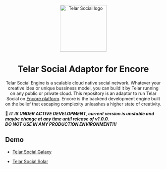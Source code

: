 <p align="center">
  <a href="https://telar.dec/" rel="noopener" target="_blank"><img width="150" src="https://raw.githubusercontent.com/red-gold/red-gold-web/master/website/static/img/logos/telar-social-logo/profile.png" alt="Telar Social logo"></a></p>
</p>

<h1 align="center">Telar Social Adaptor for Encore</h1>

<div align="center">
 Telar Social Engine is a scalable cloud native social network. Whatever your creative idea or unique bussiness model, you can build it by Telar running on any public or private cloud.
  This repository is an adaptor to run Telar Social on <a href="https://encore.dev">Encore platform</a>. Encore is the backend development engine built on the belief that escaping complexity unleashes a higher state of creativity.
</div>

🚧 **_IT IS UNDER ACTIVE DEVELOPMENT, current version is unstable and maybe change at any time until release of v1.0.0._**
<br>**_DO NOT USE IN ANY PRODUCTION ENVIRONMENT!!!_**

## Demo

- [Telar Social Galaxy](https://social.telar.dev)

- [Telar Social Solar](https://solar.telar.dev)
